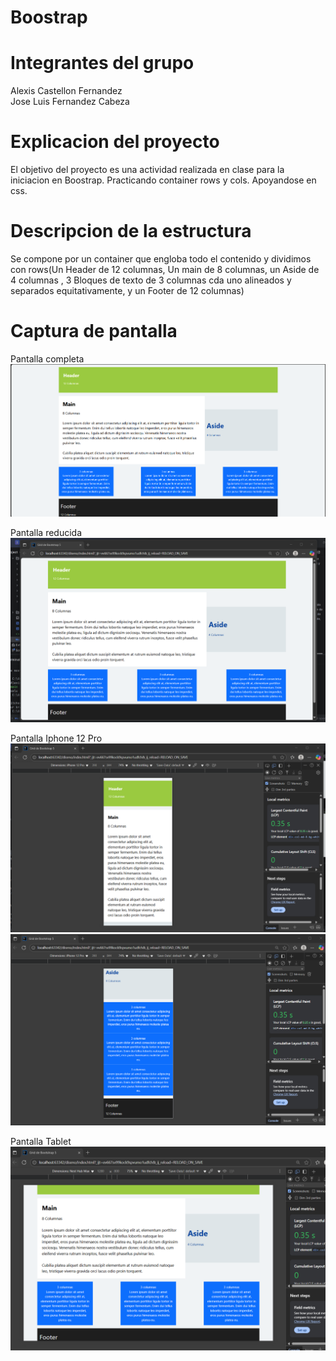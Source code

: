 # Boostrap
# Integrantes del grupo
Alexis Castellon Fernandez  
Jose Luis Fernandez Cabeza

# Explicacion del proyecto

El objetivo del proyecto es una actividad realizada en clase para la iniciacion
en Boostrap. Practicando container rows y cols. Apoyandose en css.

# Descripcion de la estructura

Se compone por un container que engloba todo el contenido y dividimos
con rows(Un Header de 12 columnas, Un main de 8 columnas, un Aside de 4 columnas
, 3 Bloques de texto de 3 columnas cda uno alineados y separados equitativamente, 
y un Footer de 12 columnas)

# Captura de pantalla
Pantalla completa
![img.png](img.png)

Pantalla reducida
![img_2.png](img_2.png)

Pantalla Iphone 12 Pro
![img_3.png](img_3.png)
![img_4.png](img_4.png)

Pantalla Tablet
![img_5.png](img_5.png)